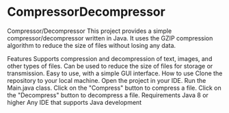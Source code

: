 # CompressorDecompressor
Compressor/Decompressor This project provides a simple compressor/decompressor written in Java. It uses the GZIP compression algorithm to reduce the size of files without losing any data.

Features Supports compression and decompression of text, images, and other types of files. Can be used to reduce the size of files for storage or transmission. Easy to use, with a simple GUI interface. How to use Clone the repository to your local machine. Open the project in your IDE. Run the Main.java class. Click on the "Compress" button to compress a file. Click on the "Decompress" button to decompress a file. Requirements Java 8 or higher Any IDE that supports Java development
